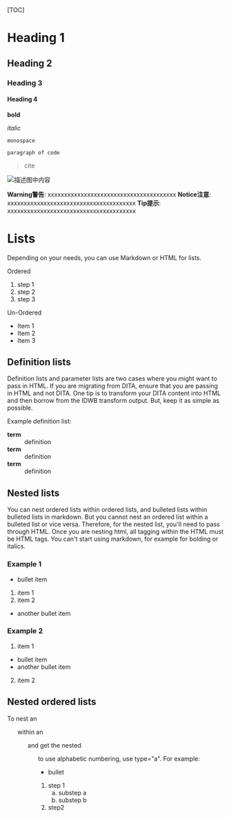 [TOC]





# Heading 1

## Heading 2

### Heading 3

#### Heading 4

**bold**

_italic_

`monospace`

```
paragraph of code
```

> cite

![描述图中内容](/url/to/image.svg)

**Warning警告**: xxxxxxxxxxxxxxxxxxxxxxxxxxxxxxxxxxxxxxx
**Notice注意**: xxxxxxxxxxxxxxxxxxxxxxxxxxxxxxxxxxxxxxx
**Tip提示**: xxxxxxxxxxxxxxxxxxxxxxxxxxxxxxxxxxxxxxx

# Lists
Depending on your needs, you can use Markdown or HTML for lists.

Ordered
1. step 1
2. step 2
3. step 3

Un-Ordered
- Item 1
- Item 2
- Item 3

## Definition lists
Definition lists and parameter lists are two cases where you might want to pass in HTML. If you are migrating from DITA, ensure that you are passing in HTML and not DITA. One tip is to transform your DITA content into HTML and then borrow from the IDWB transform output. But, keep it as simple as possible.

Example definition list:
<dl>
<dt><strong>term</strong></dt>
<dd>definition</dd>
<dt><strong>term</strong></dt>
<dd>definition</dd>
<dt><strong>term</strong></dt>
<dd>definition</dd>
</dl>


## Nested lists
You can nest ordered lists within ordered lists, and bulleted lists within bulleted lists in markdown. But you cannot nest an ordered list within a bulleted list or vice versa. Therefore, for the nested list, you'll need to pass through HTML. Once you are nesting html, all tagging within the HTML must be HTML tags. You can't start using markdown, for example for bolding or italics.

### Example 1
* bullet item

<ol>
<li>item 1</li>
<li>item 2</li>
</ol>

* another bullet item

### Example 2
1. item 1

<ul>
<li>bullet item</li>
<li>another bullet item</li>
</ul>

2. item 2

## Nested ordered lists
To nest an <ol> within an <ol> and get the nested <ol> to use alphabetic numbering, use type="a".
For example:
* bullet

<ol>
<li>step 1
<ol type="a">
<li>substep a</li>
<li>substep b</li>
</ol>
</li>
<li>step2</li>
</ol>
